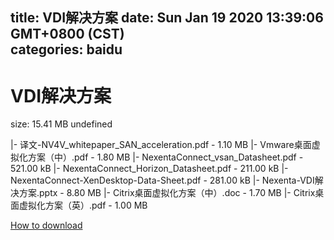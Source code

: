 
title: VDI解决方案
date: Sun Jan 19 2020 13:39:06 GMT+0800 (CST)    
categories: baidu
---

# VDI解决方案
size: 15.41 MB
 undefined
 
|- 译文-NV4V_whitepaper_SAN_acceleration.pdf - 1.10 MB
|- Vmware桌面虚拟化方案（中）.pdf - 1.80 MB
|- NexentaConnect_vsan_Datasheet.pdf - 521.00 kB
|- NexentaConnect_Horizon_Datasheet.pdf - 211.00 kB
|- NexentaConnect-XenDesktop-Data-Sheet.pdf - 281.00 kB
|- Nexenta-VDI解决方案.pptx - 8.80 MB
|- Citrix桌面虚拟化方案（中）.doc - 1.70 MB
|- Citrix桌面虚拟化方案（英）.pdf - 1.00 MB

[How to download](https://bpcam.bemobtrk.com/go/2ceec3aa-1ca2-46d6-b9ff-aaa5c184517c?jno=500)